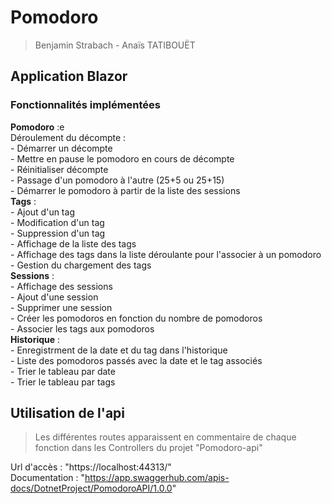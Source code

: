 # Pomodoro
> Benjamin Strabach - Anaïs TATIBOUËT

## Application Blazor

### Fonctionnalités implémentées

**Pomodoro** :e<br>
    Déroulement du décompte : <br>
    - Démarrer un décompte <br>
    - Mettre en pause le pomodoro en cours de décompte <br> 
    - Réinitialiser décompte <br>
    - Passage d'un pomodoro à l'autre (25+5 ou 25+15) <br>
    - Démarrer le pomodoro à partir de la liste des sessions <br>
**Tags** : <br>
    - Ajout d'un tag <br>
    - Modification d'un tag <br>
    - Suppression d'un tag <br>
    - Affichage de la liste des tags <br>
    - Affichage des tags dans la liste déroulante pour l'associer à un pomodoro <br>
    - Gestion du chargement des tags <br>
**Sessions** : <br>
    - Affichage des sessions <br>
    - Ajout d'une session <br>
    - Supprimer une session <br>
    - Créer les pomodoros en fonction du nombre de pomodoros <br>
    - Associer les tags aux pomodoros <br>
**Historique** : <br>
    - Enregistrment de la date et du tag dans l'historique<br>
    - Liste des pomodoros passés avec la date et le tag associés <br>
    - Trier le tableau par date <br>
    - Trier le tableau par tags <br>
    
## Utilisation de l'api
> Les différentes routes apparaissent en commentaire de chaque fonction dans les Controllers du projet "Pomodoro-api"

Url d'accès : "https://localhost:44313/" <br>
Documentation : "https://app.swaggerhub.com/apis-docs/DotnetProject/PomodoroAPI/1.0.0" <br>
